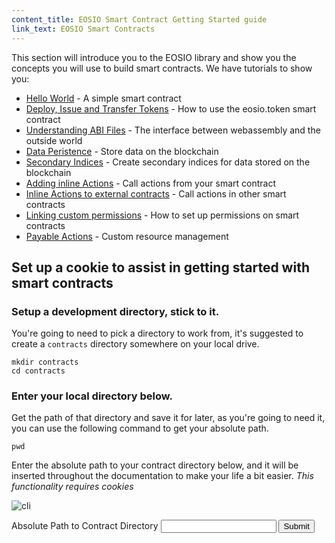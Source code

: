 ```yaml
---
content_title: EOSIO Smart Contract Getting Started guide
link_text: EOSIO Smart Contracts
---
```


This section will introduce you to the EOSIO library and show you the concepts you will use to build smart contracts. We have tutorials to show you:

* [Hello World](10_hello-world.md) - A simple smart contract
* [Deploy, Issue and Transfer Tokens](20_deploy-issue-and-transfer-tokens.md) - How to use the eosio.token smart contract
* [Understanding ABI Files](30_understanding-ABI-files.md) - The interface between webassembly and the outside world
* [Data Peristence](40_data-persistence.md) - Store data on the blockchain
* [Secondary Indices](50_secondary-indices.md) - Create secondary indices for data stored on the blockchain
* [Adding inline Actions](60_adding-inline-actions.md) - Call actions from your smart contract
* [Inline Actions to external contracts](70_inline-action-to-external-contract.md) - Call actions in other smart contracts
* [Linking custom permissions](80_linking-custom-permissions.md) - How to set up permissions on smart contracts
* [Payable Actions](90_payable-actions.md) - Custom resource management




## Set up a cookie to assist in getting started with smart contracts

### Setup a development directory, stick to it.
You're going to need to pick a directory to work from, it's suggested to create a `contracts` directory somewhere on your local drive.
```shell
mkdir contracts
cd contracts
```

### Enter your local directory below.
Get the path of that directory and save it for later, as you're going to need it, you can use the following command to get your absolute path.
```
pwd
```

Enter the absolute path to your contract directory below, and it will be inserted throughout the documentation to make your life a bit easier. _This functionality requires cookies_

![cli](../images/cli_2.2.2.gif)

<div class="eosio-helper-box">
    <form id="CONTRACTS_DIR">
        <label>Absolute Path to Contract Directory</label>
        <input class="helper-cookie" name="CONTRACTS_DIR" type="text" />
        <input type="submit" />
        <span></span>
    </form>
</div>
